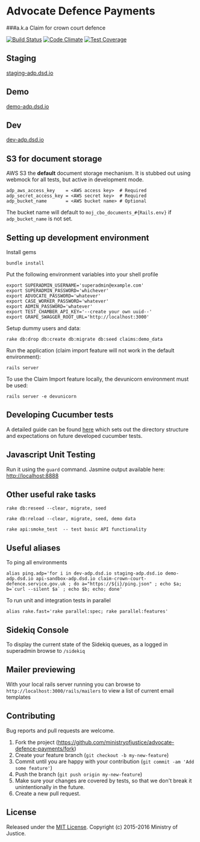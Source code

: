 # Advocate Defence Payments
###a.k.a Claim for crown court defence

[![Build Status](https://travis-ci.org/ministryofjustice/advocate-defence-payments.svg)](https://travis-ci.org/ministryofjustice/advocate-defence-payments)
[![Code Climate](https://codeclimate.com/github/ministryofjustice/advocate-defence-payments/badges/gpa.svg)](https://codeclimate.com/github/ministryofjustice/advocate-defence-payments)
[![Test Coverage](https://codeclimate.com/github/ministryofjustice/advocate-defence-payments/badges/coverage.svg)](https://codeclimate.com/github/ministryofjustice/advocate-defence-payments/coverage)

## Staging
[staging-adp.dsd.io](https://staging-adp.dsd.io)

## Demo
[demo-adp.dsd.io](https://demo-adp.dsd.io)

## Dev
[dev-adp.dsd.io](http://dev-adp.dsd.io)

## S3 for document storage

AWS S3 the **default** document storage mechanism. It is stubbed out
using webmock for all tests, but active in development mode.

```
adp_aws_access_key    = <AWS access key>  # Required
adp_secret_access_key = <AWS secret key>  # Required
adp_bucket_name       = <AWS bucket name> # Optional
```

The bucket name will default to `moj_cbo_documents_#{Rails.env}` if
`adp_bucket_name` is not set.

## Setting up development environment

Install gems

```
bundle install
```

Put the following environment variables into your shell profile

```
export SUPERADMIN_USERNAME='superadmin@example.com'
export SUPERADMIN_PASSWORD='whichever'
export ADVOCATE_PASSWORD='whatever'
export CASE_WORKER_PASSWORD='whatever'
export ADMIN_PASSWORD='whatever'
export TEST_CHAMBER_API_KEY='--create your own uuid--'
export GRAPE_SWAGGER_ROOT_URL='http://localhost:3000'
```

Setup dummy users and data:

```
rake db:drop db:create db:migrate db:seed claims:demo_data
```

Run the application (claim import feature will not work in the default environment):

```
rails server
```

To use the Claim Import feature locally, the devunicorn environment must be used:

```
rails server -e devunicorn
```

## Developing Cucumber tests

A detailed guide can be found [here](https://github.com/ministryofjustice/advocate-defence-payments/tree/plan-cukes-structure/features#cucumber-test-structure) which sets out the directory structure and expectations on future developed cucumber tests.


## Javascript Unit Testing

Run it using the `guard` command. Jasmine output available here: [http://localhost:8888](http://localhost:8888)


## Other useful rake tasks

```
rake db:reseed --clear, migrate, seed
```

```
rake db:reload --clear, migrate, seed, demo data
```

```
rake api:smoke_test  -- test basic API functionality
```

## Useful aliases

To ping all environments
```
alias ping.adp='for i in dev-adp.dsd.io staging-adp.dsd.io demo-adp.dsd.io api-sandbox-adp.dsd.io claim-crown-court-defence.service.gov.uk ; do a="https://${i}/ping.json" ; echo $a; b=`curl --silent $a` ; echo $b; echo; done'
```

To run unit and integration tests in parallel
```
alias rake.fast='rake parallel:spec; rake parallel:features'
```

## Sidekiq Console

To display the current state of the Sidekiq queues, as a logged in superadmin browse to `/sidekiq`

## Mailer previewing

With your local rails server running you can browse to ```http://localhost:3000/rails/mailers``` to view a list of current email templates

## Contributing

Bug reports and pull requests are welcome.

1. Fork the project (https://github.com/ministryofjustice/advocate-defence-payments/fork)
2. Create your feature branch (`git checkout -b my-new-feature`)
3. Commit until you are happy with your contribution (`git commit -am 'Add some feature'`)
4. Push the branch (`git push origin my-new-feature`)
5. Make sure your changes are covered by tests, so that we don't break it unintentionally in the future.
6. Create a new pull request.

## License

Released under the [MIT License](http://www.opensource.org/licenses/MIT). Copyright (c) 2015-2016 Ministry of Justice.
